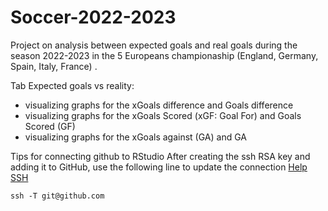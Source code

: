 # Soccer-2022-2023

Project on analysis between expected goals and real goals during the season 2022-2023 in the 5 Europeans championaship (England, Germany, Spain, Italy, France) .

Tab Expected goals vs reality: 
- visualizing graphs for the xGoals difference and Goals difference
- visualizing graphs for the xGoals Scored (xGF: Goal For) and Goals Scored (GF)
- visualizing graphs for the xGoals against (GA) and GA



Tips for connecting github to RStudio
After creating the ssh RSA key and adding it to GitHub, use the following line to update the connection [Help SSH](https://docs.github.com/en/authentication/connecting-to-github-with-ssh/testing-your-ssh-connection)
```
ssh -T git@github.com
```